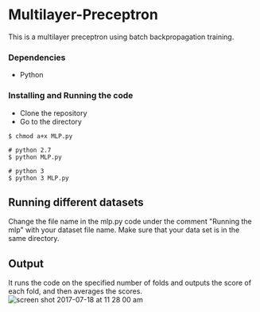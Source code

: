 # Multilayer-Preceptron

This is a multilayer preceptron using batch backpropagation training. 

### Dependencies
- Python



### Installing and Running the code
* Clone the repository
* Go to the directory

```
$ chmod a+x MLP.py

# python 2.7
$ python MLP.py

# python 3
$ python 3 MLP.py
```
## Running different datasets

Change the file name in the mlp.py code under the comment "Running the mlp" with your dataset file name. 
Make sure that your data set is in the same directory.


## Output

It runs the code on the specified number of folds and outputs the score of each fold, and then averages the scores.
![screen shot 2017-07-18 at 11 28 00 am](https://user-images.githubusercontent.com/17389793/28310507-f9361e60-6bac-11e7-9629-fbfffd0f0932.png)

